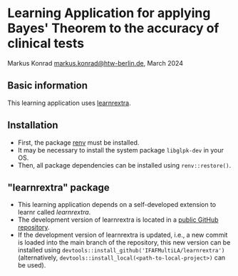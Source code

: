 # Learning Application for applying Bayes' Theorem to the accuracy of clinical tests

Markus Konrad <markus.konrad@htw-berlin.de>, March 2024

## Basic information

This learning application uses [learnrextra](https://github.com/IFAFMultiLA/learnrextra).

## Installation

- First, the package [renv](https://rstudio.github.io/renv/index.html) must be installed.
- It may be necessary to install the system package `libglpk-dev` in your OS.
- Then, all package dependencies can be installed using `renv::restore()`.

## "learnrextra" package

- This learning application depends on a self-developed extension to learnr called *learnrextra*.
- The development version of learnrextra is located in a [public GitHub repository](https://github.com/IFAFMultiLA/learnrextra).
- If the development version of learnrextra is updated, i.e., a new commit is loaded into the main branch of the repository, this new version can be installed using `devtools::install_github('IFAFMultiLA/learnrextra')` (alternatively, `devtools::install_local(<path-to-local-project>)` can be used).
